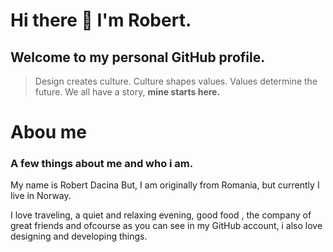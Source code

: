 # Hi there 👋 I'm Robert.

## Welcome to my personal GitHub profile.

> Design creates culture. Culture shapes values. Values determine the future. We all have a story, **mine starts here.**

# Abou me

### A few things about me and who i am.

My name is Robert Dacina But, I am originally from Romania, but currently I live in Norway.

I love traveling, a quiet and relaxing evening, good food , the company of great friends and ofcourse  as you can see in my GitHub account, i also love designing and developing things. 




<!--
**RobertDacian/RobertDacian** is a ✨ _special_ ✨ repository because its `README.md` (this file) appears on your GitHub profile.

Here are some ideas to get you started:

- 🔭 I’m currently working on ...
- 🌱 I’m currently learning ...
- 👯 I’m looking to collaborate on ...
- 🤔 I’m looking for help with ...
- 💬 Ask me about ...
- 📫 How to reach me: ...
- 😄 Pronouns: ...
- ⚡ Fun fact: ...
-->

